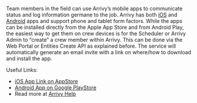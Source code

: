 Team members in the field can use Arrivy’s mobile apps to communicate status and log information germane to the job. Arrivy has both [iOS](https://itunes.apple.com/us/app/arrivy/id1177367972?mt=8) and [Android](https://play.google.com/store/apps/details?id=com.insac.can.pinthatpoint&hl=en_US) apps and support phone and tablet form factors. While the apps can be installed directly from the Apple App Store and from Android Play, the easiest way to get them on crew devices is for the Scheduler or Arrivy Admin to “create” a crew member within Arrivy. This can be done via the Web Portal or Entities Create API as explained before. The service will automatically generate an email invite with a link on where/how to download and install the app.

Useful Links:
- [iOS App Link on AppStore](https://itunes.apple.com/us/app/arrivy/id1177367972?mt=8)
- [Android App on Google PlayStore](https://play.google.com/store/apps/details?id=com.insac.can.pinthatpoint&hl=en_US)
- Read more at [Arrivy Help](https://help.arrivy.com/tasks-in-progress/field-crew-experience/)

